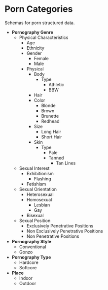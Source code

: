 # Porn Categories

Schemas for porn structured data.

* **Pornography Genre**
  * Physical Characteristics 
    * Age 
    * Ethnicity
    * Gender 
      * Female 
      * Male 
    * Physical
      * Body 
        * Type 
          * Athletic 
          * BBW
      * Hair 
       * Color 
         * Blonde 
         * Brown 
         * Brunette 
         * Redhead 
       * Size
         * Long Hair 
         * Short Hair 
      * Skin 
        * Type 
          * Pale 
          * Tanned
            * Tan Lines
  * Sexual Interest
    * Exhibitionism
      * Flashing 
    * Fetishism
  * Sexual Orientation
    * Heterosexual 
    * Homosexual
      * Lesbian 
      * Gay 
    * Bisexual 
  * Sexual Position
    * Exclusively Penetrative Positions 
    * Non Exclusively Penetrative Positions
    * Non Penetrative Positions 
* **Pornography Style**
  * Conventional 
  * Gonzo
* **Pornography Type**
  * Hardcore
  * Softcore
* **Place**
  * Indoor
  * Outdoor
